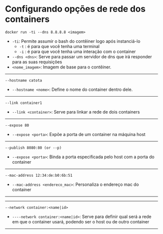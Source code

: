 # Configurando opções de rede dos containers

```docker run -ti --dns 8.8.8.8 <imagem> ```

* ```-ti```: Permite assumir o bash do contêiner logo após instanciá-lo
    * ```-t``` : é para que você tenha uma terminal
    * ```-i``` : é para que você tenha uma interação com o container
* ```--dns <dns>```: Serve para passar um servidor de dns que irá responder para as suas requisições
* ```<nome_imagem>```: Imagem de base para o contêiner.

---
```--hostname catota```

* ```--hostname <nome>```: Define o nome do container dentro dele.

---
```--link container1```
* ```--link <container>```: Serve para linkar a rede de dois containers

---
```--expose 80```

* ```--expose <porta>```: Expõe a porta de um container na máquina host
---
```--publish 8080:80 (or --p)```

* ```--expose <porta>```: Binda a porta especificada pelo host com a porta do container
---
```--mac-address 12:34:de:b0:6b:51```

* ```--mac-address <endereco_mac>```: Personaliza o endereço mac do container

---
---
```--network container:<name|id>```

* ```----network container:<name|id>```: Serve para definir qual será a rede em que o container usará, podendo ser o host ou de outro container

---
